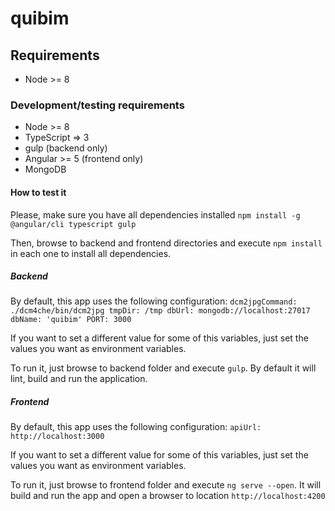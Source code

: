 # quibim

## Requirements
* Node >= 8
### Development/testing requirements
* Node >= 8
* TypeScript => 3
* gulp (backend only)
* Angular >= 5 (frontend only)
* MongoDB

#### How to test it
Please, make sure you have all dependencies installed
`npm install -g @angular/cli typescript gulp`

Then, browse to backend and frontend directories and execute `npm install` in each one to install all dependencies.

##### Backend
By default, this app uses the following configuration:
`dcm2jpgCommand: ./dcm4che/bin/dcm2jpg
tmpDir: /tmp
dbUrl: mongodb://localhost:27017
dbName: 'quibim'
PORT: 3000`

If you want to set a different value for some of this variables, just set the values you want as environment variables.

To run it, just browse to backend folder and execute `gulp`. By default it will lint, build and run the application.

##### Frontend
By default, this app uses the following configuration:
`apiUrl: http://localhost:3000`

If you want to set a different value for some of this variables, just set the values you want as environment variables.

To run it, just browse to frontend folder and execute `ng serve --open`. It will build and run the app and open a browser to location `http://localhost:4200`